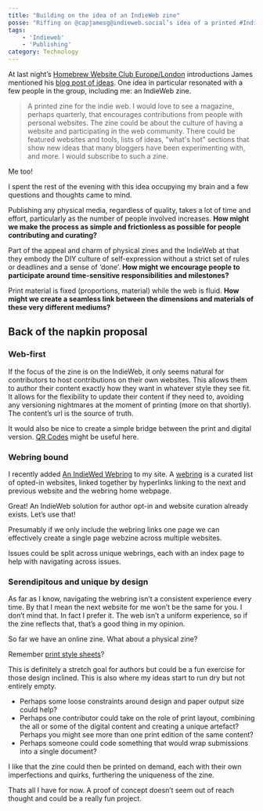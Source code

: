 ```yaml
---
title: "Building on the idea of an IndieWeb zine"
posse: "Riffing on @capjamesg@indieweb.social’s idea of a printed #IndieWeb zine."
tags:
    - 'Indieweb'
    - 'Publishing'
category: Technology
---
```


At last night’s [Homebrew Website Club Europe/London](https://events.indieweb.org/2024/05/homebrew-website-club-europe-london-1UvVxccFFGsb) introductions James mentioned his [blog post of ideas](https://jamesg.blog/2024/05/20/ideas-ii/). One idea in particular resonated with a few people in the group, including me: an IndieWeb zine.

> A printed zine for the indie web. I would love to see a magazine, perhaps quarterly, that encourages contributions from people with personal websites. The zine could be about the culture of having a website and participating in the web community. There could be featured websites and tools, lists of ideas, "what's hot" sections that show new ideas that many bloggers have been experimenting with, and more. I would subscribe to such a zine.

Me too!

I spent the rest of the evening with this idea occupying my brain and a few questions and thoughts came to mind.

Publishing any physical media, regardless of quality, takes a lot of time and effort, particularly as the number of people involved increases. **How might we make the process as simple and frictionless as possible for people contributing and curating?**

Part of the appeal and charm of physical zines and the IndieWeb at that they embody the DIY culture of self-expression without a strict set of rules or deadlines and a sense of ‘done’. **How might we encourage people to participate around time-sensitive responsibilities and milestones?**

Print material is fixed (proportions, material) while the web is fluid. **How might we create a seamless link between the dimensions and materials of these very different mediums?**

## Back of the napkin proposal

### Web-first

If the focus of the zine is on the IndieWeb, it only seems natural for contributors to host contributions on their own websites. This allows them to author their content exactly how they want in whatever style they see fit. It allows for the flexibility to update their content if they need to, avoiding any versioning nightmares at the moment of printing (more on that shortly). The content’s url is the source of truth.

It would also be nice to create a simple bridge between the print and digital version. [QR Codes](https://deshittify.us/qr-coder/index.html) might be useful here.

### Webring bound

I recently added [An IndieWed Webring](https://xn--sr8hvo.ws/) to my site. A [webring](https://indieweb.org/webring) is a curated list of opted-in websites, linked together by hyperlinks linking to the next and previous website and the webring home webpage.

Great! An IndieWeb solution for author opt-in and website curation already exists. Let’s use that!

Presumably if we only include the webring links one page we can effectively create a single page webzine across multiple websites.

Issues could be split across unique webrings, each with an index page to help with navigating across issues.

### Serendipitous and unique by design

As far as I know, navigating the webring isn’t a consistent experience every time. By that I mean the next website for me won’t be the same for you. I don’t mind that. In fact I prefer it. The web isn’t a uniform experience, so if the zine reflects that, that’s a good thing in my opinion.

So far we have an online zine. What about a physical zine?

Remember [print style sheets](https://developer.mozilla.org/en-US/docs/Web/CSS/CSS_media_queries/Printing)?

This is definitely a stretch goal for authors but could be a fun exercise for those design inclined. This is also where my ideas start to run dry but not entirely empty.

- Perhaps some loose constraints around design and paper output size could help?
- Perhaps one contributor could take on the role of print layout, combining the all or some of the digital content and creating a unique artefact? Perhaps you might see more than one print edition of the same content?
- Perhaps someone could code something that would wrap submissions into a single document?

I like that the zine could then be printed on demand, each with their own imperfections and quirks, furthering the uniqueness of the zine.

Thats all I have for now. A proof of concept doesn’t seem out of reach thought and could be a really fun project.